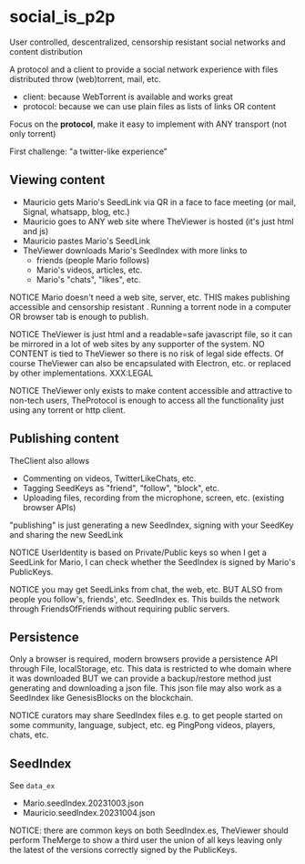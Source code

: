 # social_is_p2p

User controlled, descentralized, censorship resistant social networks and content distribution

A protocol and a client to provide a social network experience with files distributed throw (web)torrent, mail, etc.

* client: because WebTorrent is available and works great
* protocol: because we can use plain files as lists of links OR content 

Focus on the **protocol**, make it easy to implement with ANY transport (not only torrent)

First challenge: "a twitter-like experience"

## Viewing content

* Mauricio gets Mario's SeedLink via QR in a face to face meeting (or mail, Signal, whatsapp, blog, etc.)
* Mauricio goes to ANY web site where TheViewer is hosted (it's just html and js)
* Mauricio pastes Mario's SeedLink
* TheViewer downloads Mario's SeedIndex with more links to
   * friends (people Mario follows)
   * Mario's videos, articles, etc.
   * Mario's "chats", "likes", etc.

NOTICE Mario doesn't need a web site, server, etc. THIS makes publishing accessible and censorship resistant
. Running a torrent node in a computer OR browser tab is enough to publish.

NOTICE TheViewer is just html and a readable=safe javascript file, so it can be mirrored in a lot of web sites by any supporter of the system. NO CONTENT is tied to TheViewer so there is no risk of legal side effects. Of course TheViewer can also be encapsulated with Electron, etc. or replaced by other implementations. XXX:LEGAL 

NOTICE TheViewer only exists to make content accessible and attractive to non-tech users, TheProtocol is enough to access all the functionality just using any torrent or http client.

## Publishing content

TheClient also allows

* Commenting on videos, TwitterLikeChats, etc.
* Tagging SeedKeys as "friend", "follow", "block", etc.
* Uploading files, recording from the microphone, screen, etc. (existing browser APIs)

"publishing" is just generating a new SeedIndex, signing with your SeedKey and sharing the new SeedLink

NOTICE UserIdentity is based on Private/Public keys so when I get a SeedLink for Mario, I can check whether the SeedIndex is signed by Mario's PublicKeys.

NOTICE you may get SeedLinks from chat, the web, etc. BUT ALSO from people you follow's, friends', etc. SeedIndex es. This builds the network through FriendsOfFriends without requiring public servers.

## Persistence

Only a browser is required, modern browsers provide a persistence API through File, localStorage, etc.
This data is restricted to whe domain where it was downloaded BUT we can provide a backup/restore method just generating and downloading a json file. This json file may also work as a SeedIndex like GenesisBlocks on the blockchain.

NOTICE curators may share SeedIndex files e.g. to get people started on some community, language, subject, etc. eg PingPong videos, players, chats, etc.


## SeedIndex

See `data_ex`
* Mario.seedIndex.20231003.json
* Mauricio.seedIndex.20231004.json

NOTICE: there are common keys on both SeedIndex.es, TheViewer should perform TheMerge to show a third user the union of all keys leaving only the latest of the versions correctly signed by the PublicKeys.

